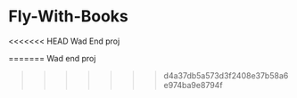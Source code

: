 # Fly-With-Books
<<<<<<< HEAD
Wad End proj

=======
Wad end proj
>>>>>>> d4a37db5a573d3f2408e37b58a6e974ba9e8794f
